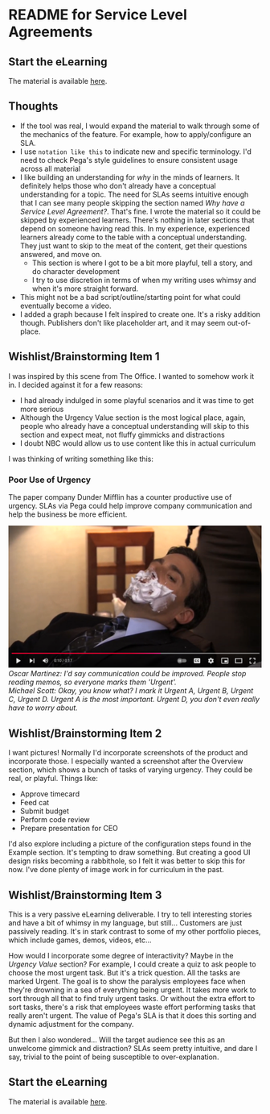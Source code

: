 # README for Service Level Agreements #

## Start the eLearning ##
The material is available [here](/ServiceLevelAgreements.md).

## Thoughts ##
- If the tool was real, I would expand the material to walk through some of the mechanics of the feature. For example, how to apply/configure an SLA.
- I use `notation like this` to indicate new and specific terminology. I'd need to check Pega's style guidelines to ensure consistent usage across all material
- I like building an understanding for *why* in the minds of learners. It definitely helps those who don't already have a conceptual understanding for a topic. The need for SLAs seems intuitive enough that I can see many people skipping the section named *Why have a Service Level Agreement?*. That's fine. I wrote the material so it could be skipped by experienced learners.  There's nothing in later sections that depend on someone having read this. In my experience, experienced learners already come to the table with a conceptual understanding. They just want to skip to the meat of the content, get their questions answered, and move on. 
    - This section is where I got to be a bit more playful, tell a story, and do character development
    - I try to use discretion in terms of when my writing uses whimsy and when it's more straight forward.
- This might not be a bad script/outline/starting point for what could eventually become a video.
- I added a graph because I felt inspired to create one. It's a risky addition though. Publishers don't like placeholder art, and it may seem out-of-place.


## Wishlist/Brainstorming Item 1 ##
I was inspired by this scene from The Office. I wanted to somehow work it in. I decided against it for a few reasons:
- I had already indulged in some playful scenarios and it was time to get more serious
- Although the Urgency Value section is the most logical place, again, people who already have a conceptual understanding will skip to this section and expect meat, not fluffy gimmicks and distractions
- I doubt NBC would allow us to use content like this in actual curriculum

I was thinking of writing something like this:
### Poor Use of Urgency ###
The paper company Dunder Mifflin has a counter productive use of urgency. SLAs via Pega could help improve company communication and help the business be more efficient.

[![Urgent A, Urgent B, Urgent C, Urgent D](img/TheOfficeUrgent.png)](https://www.youtube.com/watch?v=UqGe9TOmnyE "Urgent A, Urgent B, Urgent C, Urgent D")
*Oscar Martinez: I'd say communication could be improved. People stop reading memos, so everyone marks them 'Urgent'.\
Michael Scott: Okay, you know what? I mark it Urgent A, Urgent B, Urgent C, Urgent D.  Urgent A is the most important.  Urgent D, you don't even really have to worry about.*

## Wishlist/Brainstorming Item 2 ##
I want pictures! Normally I'd incorporate screenshots of the product and incorporate those. I especially wanted a screenshot after the Overview section, which shows a bunch of tasks of varying urgency. They could be real, or playful. Things like:
- Approve timecard
- Feed cat
- Submit budget
- Perform code review
- Prepare presentation for CEO

I'd also explore including a picture of the configuration steps found in the Example section. It's tempting to draw something. But creating a good UI design risks becoming a rabbithole, so I felt it was better to skip this for now. I've done plenty of image work in for curriculum in the past.

## Wishlist/Brainstorming Item 3 ##
This is a very passive eLearning deliverable. I try to tell interesting stories and have a bit of whimsy in my language, but still... Customers are just passively reading. It's in stark contrast to some of my other portfolio pieces, which include games, demos, videos, etc... 

How would I incorporate some degree of interactivity? Maybe in the *Urgency Value* section? For example, I could create a quiz to ask people to choose the most urgent task. But it's a trick question. All the tasks are marked Urgent. The goal is to show the paralysis employees face when they're drowning in a sea of everything being urgent. It takes more work to sort through all that to find truly urgent tasks. Or without the extra effort to sort tasks, there's a risk that employees waste effort performing tasks that really aren't urgent. The value of Pega's SLA is that it does this sorting and dynamic adjustment for the company.

But then I also wondered... Will the target audience see this as an unwelcome gimmick and distraction? SLAs seem pretty intuitive, and dare I say, trivial to the point of being susceptible to over-explanation.

## Start the eLearning ##
The material is available [here](/ServiceLevelAgreements.md).
